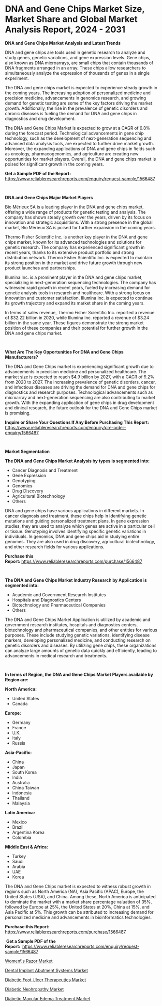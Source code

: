 <p><h1>DNA and Gene Chips Market Size, Market Share and Global Market Analysis Report, 2024 - 2031</h1></p><p><strong>DNA and Gene Chips Market Analysis and Latest Trends</strong></p>
<p><p>DNA and gene chips are tools used in genetic research to analyze and study genes, genetic variations, and gene expression levels. Gene chips, also known as DNA microarrays, are small chips that contain thousands of DNA fragments arranged in an array. These chips allow researchers to simultaneously analyze the expression of thousands of genes in a single experiment.</p><p>The DNA and gene chips market is expected to experience steady growth in the coming years. The increasing adoption of personalized medicine and precision medicine, advancements in genomics research, and growing demand for genetic testing are some of the key factors driving the market growth. Additionally, the rise in the prevalence of genetic disorders and chronic diseases is fueling the demand for DNA and gene chips in diagnostics and drug development.</p><p>The DNA and Gene Chips Market is expected to grow at a CAGR of 6.8% during the forecast period. Technological advancements in gene chip technology, such as the development of next-generation sequencing and advanced data analysis tools, are expected to further drive market growth. Moreover, the expanding applications of DNA and gene chips in fields such as oncology, pharmacogenomics, and agriculture are creating new opportunities for market players. Overall, the DNA and gene chips market is poised for significant growth in the coming years.</p></p>
<p><strong>Get a Sample PDF of the Report:&nbsp;</strong> <a href="https://www.reliableresearchreports.com/enquiry/request-sample/1566487">https://www.reliableresearchreports.com/enquiry/request-sample/1566487</a></p>
<p>&nbsp;</p>
<p><strong>DNA and Gene Chips Major Market Players</strong></p>
<p><p>Bio Mérieux SA is a leading player in the DNA and gene chips market, offering a wide range of products for genetic testing and analysis. The company has shown steady growth over the years, driven by its focus on innovation and strategic acquisitions. With a strong presence in the global market, Bio Mérieux SA is poised for further expansion in the coming years.</p><p>Thermo Fisher Scientific Inc. is another key player in the DNA and gene chips market, known for its advanced technologies and solutions for genetic research. The company has experienced significant growth in recent years, thanks to its extensive product portfolio and strong distribution network. Thermo Fisher Scientific Inc. is expected to maintain its strong position in the market and drive future growth through new product launches and partnerships.</p><p>Illumina Inc. is a prominent player in the DNA and gene chips market, specializing in next-generation sequencing technologies. The company has witnessed rapid growth in recent years, fueled by increasing demand for genetic analysis tools in research and healthcare. With a strong focus on innovation and customer satisfaction, Illumina Inc. is expected to continue its growth trajectory and expand its market share in the coming years.</p><p>In terms of sales revenue, Thermo Fisher Scientific Inc. reported a revenue of $32.22 billion in 2020, while Illumina Inc. reported a revenue of $3.24 billion in the same year. These figures demonstrate the strong market position of these companies and their potential for further growth in the DNA and gene chips market.</p></p>
<p>&nbsp;</p>
<p><strong>What Are The Key Opportunities For DNA and Gene Chips Manufacturers?</strong></p>
<p><p>The DNA and Gene Chips market is experiencing significant growth due to advancements in precision medicine and personalized healthcare. The market size is expected to reach $4.9 billion by 2027, with a CAGR of 9.2% from 2020 to 2027. The increasing prevalence of genetic disorders, cancer, and infectious diseases are driving the demand for DNA and gene chips for diagnostics and research purposes. Technological advancements such as microarray and next-generation sequencing are also contributing to market growth. With the expanding application of gene chips in drug development and clinical research, the future outlook for the DNA and Gene Chips market is promising.</p></p>
<p><strong>Inquire or Share Your Questions If Any Before Purchasing This Report:</strong> <a href="https://www.reliableresearchreports.com/enquiry/pre-order-enquiry/1566487">https://www.reliableresearchreports.com/enquiry/pre-order-enquiry/1566487</a></p>
<p>&nbsp;</p>
<p><strong>Market Segmentation</strong></p>
<p><strong>The DNA and Gene Chips Market Analysis by types is segmented into:</strong></p>
<p><ul><li>Cancer Diagnosis and Treatment</li><li>Gene Expression</li><li>Genotyping</li><li>Genomics</li><li>Drug Discovery</li><li>Agricultural Biotechnology</li><li>Others</li></ul></p>
<p><p>DNA and gene chips have various applications in different markets. In cancer diagnosis and treatment, these chips help in identifying genetic mutations and guiding personalized treatment plans. In gene expression studies, they are used to analyze which genes are active in a particular cell or tissue. Genotyping involves identifying specific genetic variations in individuals. In genomics, DNA and gene chips aid in studying entire genomes. They are also used in drug discovery, agricultural biotechnology, and other research fields for various applications.</p></p>
<p><strong>Purchase this Report:&nbsp;</strong><a href="https://www.reliableresearchreports.com/purchase/1566487">https://www.reliableresearchreports.com/purchase/1566487</a></p>
<p>&nbsp;</p>
<p><strong>The DNA and Gene Chips Market Industry Research by Application is segmented into:</strong></p>
<p><ul><li>Academic and Government Research Institutes</li><li>Hospitals and Diagnostics Centers</li><li>Biotechnology and Pharmaceutical Companies</li><li>Others</li></ul></p>
<p><p>The DNA and Gene Chips Market Application is utilized by academic and government research institutes, hospitals and diagnostics centers, biotechnology and pharmaceutical companies, and other entities for various purposes. These include studying genetic variations, identifying disease markers, developing personalized medicine, and conducting research on genetic disorders and diseases. By utilizing gene chips, these organizations can analyze large amounts of genetic data quickly and efficiently, leading to advancements in medical research and treatments.</p></p>
<p>&nbsp;</p>
<p><strong>In terms of Region, the DNA and Gene Chips Market Players available by Region are:</strong></p>
<p>
    <p> <strong> North America: </strong>
        <ul>
            <li>United States</li>
            <li>Canada</li>
        </ul>
        </p> 
    <p> <strong> Europe: </strong>
        <ul>
            <li>Germany</li>
            <li>France</li>
            <li>U.K.</li>
            <li>Italy</li>
            <li>Russia</li>
        </ul>
        </p> 
    <p> <strong> Asia-Pacific: </strong>
        <ul>
            <li>China</li>
            <li>Japan</li>
            <li>South Korea</li>
            <li>India</li>
            <li>Australia</li>
            <li>China Taiwan</li>
            <li>Indonesia</li>
            <li>Thailand</li>
            <li>Malaysia</li>
        </ul>
        </p> 
    <p> <strong> Latin America: </strong>
        <ul>
            <li>Mexico</li>
            <li>Brazil</li>
            <li>Argentina Korea</li>
            <li>Colombia</li>
        </ul>
        </p> 
    <p> <strong> Middle East & Africa: </strong>
        <ul>
            <li>Turkey</li>
            <li>Saudi</li>
            <li>Arabia</li>
            <li>UAE</li>
            <li>Korea</li>
        </ul>
    </p>
    </p>
<p><p>The DNA and Gene Chips market is expected to witness robust growth in regions such as North America (NA), Asia Pacific (APAC), Europe, the United States (USA), and China. Among these, North America is anticipated to dominate the market with a market share percentage valuation of 35%, followed by Europe at 25%, the United States at 20%, China at 15%, and Asia Pacific at 5%. This growth can be attributed to increasing demand for personalized medicine and advancements in bioinformatics technologies.</p></p>
<p><strong>Purchase this Report: </strong><a href="https://www.reliableresearchreports.com/purchase/1566487">https://www.reliableresearchreports.com/purchase/1566487</a></p>
<p>&nbsp;<strong>Get a Sample PDF of the Report:&nbsp;&nbsp;</strong><a href="https://www.reliableresearchreports.com/enquiry/request-sample/1566487">https://www.reliableresearchreports.com/enquiry/request-sample/1566487</a></p>
<p><strong></strong></p>
<p><p><a href="https://github.com/vimar16th/Market-Research-Report-List-3/blob/main/womens-razor-market.md">Women\'s Razor Market</a></p><p><a href="https://medium.com/@aleenstokes34346/dental-implant-abutment-systems-market-analysis-its-cagr-market-segmentation-and-global-industry-dd129062a678">Dental Implant Abutment Systems Market</a></p><p><a href="https://medium.com/@aleenstokes34346/diabetic-foot-ulcer-therapeutics-market-exploring-market-share-market-trends-and-future-growth-8d6d5cbd14c3">Diabetic Foot Ulcer Therapeutics Market</a></p><p><a href="https://medium.com/@aleenstokes34346/diabetic-nephropathy-market-size-and-market-trends-complete-industry-overview-2024-to-2031-35ab58a1aa91">Diabetic Nephropathy Market</a></p><p><a href="https://medium.com/@aleenstokes34346/decoding-diabetic-macular-edema-treatment-market-metrics-market-share-trends-and-growth-patterns-3a4c2d37e324">Diabetic Macular Edema Treatment Market</a></p></p>